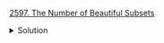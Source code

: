 [2597. The Number of Beautiful Subsets](https://leetcode.com/contest/weekly-contest-337/problems/the-number-of-beautiful-subsets/)

<details><summary>Solution</summary>

![](../../../../assets/2597.png)

</details>
